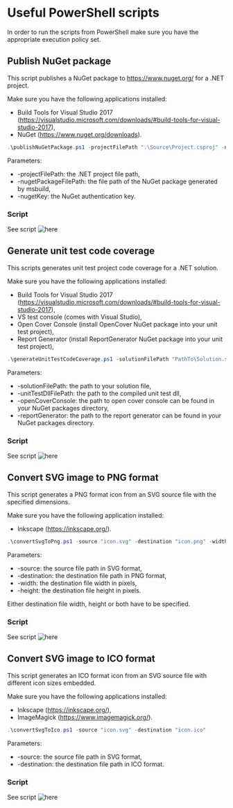 # Useful PowerShell scripts
In order to run the scripts from PowerShell make sure you have the appropriate execution policy set.

## Publish NuGet package

This script publishes a NuGet package to https://www.nuget.org/ for a .NET project.

Make sure you have the following applications installed:
* Build Tools for Visual Studio 2017 (https://visualstudio.microsoft.com/downloads/#build-tools-for-visual-studio-2017),
* NuGet (https://www.nuget.org/downloads).

```powershell
.\publishNuGetPackage.ps1 -projectFilePath ".\Source\Project.csproj" -nugetPackageFilePath ".\Source\bin\Release\Project.1.0.5.nupkg" -nugetKey "aaaaaaaaaaaaaaaaaaaaaaaaaaaaaaaaaaaaaaaaaaaaaa"
```

Parameters:
* -projectFilePath: the .NET project file path,
* -nugetPackageFilePath: the file path of the NuGet package generated by msbuild,
* -nugetKey: the NuGet authentication key.

### Script

See script ![here](./Scripts/publishNuGetPackage.ps1 "Here")

## Generate unit test code coverage

This scripts generates unit test project code coverage for a .NET solution.

Make sure you have the following applications installed:
* Build Tools for Visual Studio 2017 (https://visualstudio.microsoft.com/downloads/#build-tools-for-visual-studio-2017),
* VS test console (comes with Visual Studio),
* Open Cover Console (install OpenCover NuGet package into your unit test project),
* Report Generator (install ReportGenerator NuGet package into your unit test project),

```powershell
.\generateUnitTestCodeCoverage.ps1 -solutionFilePath "PathTo\Solution.sln" -unitTestDllFilePath "PathTo\ProjectUnitTest.dll" -openCoverConsole "PathTo\OpenCover.Console.exe" -reportGenerator "PathTo\ReportGenerator.exe"
```

Parameters:
* -solutionFilePath: the path to your solution file,
* -unitTestDllFilePath: the path to the compiled unit test dll,
* -openCoverConsole: the path to open cover console can be found in your NuGet packages directory,
* -reportGenerator: the path to the report generator can be found in your NuGet packages directory.

### Script

See script ![here](./Scripts/generateUnitTestCodeCoverage.ps1 "Here")

## Convert SVG image to PNG format

This script generates a PNG format icon from an SVG source file with the specified dimensions.

Make sure you have the following application installed:
* Inkscape (https://inkscape.org/).

```powershell
.\convertSvgToPng.ps1 -source "icon.svg" -destination "icon.png" -width 300 -height 450
```

Parameters:
* -source: the source file path in SVG format,
* -destination: the destination file path in PNG format,
* -width: the destination file width in pixels,
* -height: the destination file height in pixels.

Either destination file width, height or both have to be specified.

### Script

See script ![here](./Scripts/convertSvgToPng.ps1 "Here")

## Convert SVG image to ICO format

This script generates an ICO format icon from an SVG source file with different icon sizes embedded.

Make sure you have the following applications installed:
* Inkscape (https://inkscape.org/),
* ImageMagick (https://www.imagemagick.org/).

```powershell
.\convertSvgToIco.ps1 -source "icon.svg" -destination "icon.ico"
```

Parameters:
* -source: the source file path in SVG format,
* -destination: the destination file path in ICO format.

### Script

See script ![here](./Scripts/convertSvgToIco.ps1 "Here")